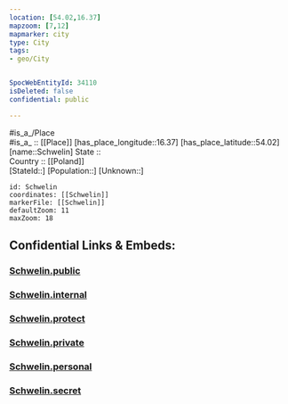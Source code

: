 ```yaml
---
location: [54.02,16.37] 
mapzoom: [7,12] 
mapmarker: city 
type: City
tags:
- geo/City


SpocWebEntityId: 34110
isDeleted: false
confidential: public

---
```

#is_a_/Place  
#is_a_ :: [[Place]] 
[has_place_longitude::16.37] 
[has_place_latitude::54.02] 
[name::Schwelin] 
State ::  
Country :: [[Poland]]  
[StateId::] 
[Population::] 
[Unknown::] 


```leaflet
id: Schwelin
coordinates: [[Schwelin]] 
markerFile: [[Schwelin]] 
defaultZoom: 11 
maxZoom: 18
```


## Confidential Links & Embeds: 

### [Schwelin.public](/_public/\Earth\Continent\Europe\Europe~East\Poland\Provinces~Poland\West_Pomeranian\CitySchwelin.public.md) 

### [Schwelin.internal](/_internal/\Earth\Continent\Europe\Europe~East\Poland\Provinces~Poland\West_Pomeranian\CitySchwelin.internal.md) 

### [Schwelin.protect](/_protect/\Earth\Continent\Europe\Europe~East\Poland\Provinces~Poland\West_Pomeranian\CitySchwelin.protect.md) 

### [Schwelin.private](/_private/\Earth\Continent\Europe\Europe~East\Poland\Provinces~Poland\West_Pomeranian\CitySchwelin.private.md) 

### [Schwelin.personal](/_personal/\Earth\Continent\Europe\Europe~East\Poland\Provinces~Poland\West_Pomeranian\CitySchwelin.personal.md) 

### [Schwelin.secret](/_secret/\Earth\Continent\Europe\Europe~East\Poland\Provinces~Poland\West_Pomeranian\CitySchwelin.secret.md)

